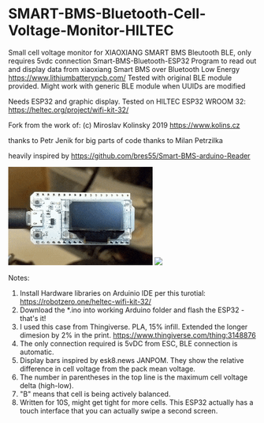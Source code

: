 # SMART-BMS-Bluetooth-Cell-Voltage-Monitor-HILTEC
Small cell voltage monitor for XIAOXIANG SMART BMS Bleutooth BLE, only requires 5vdc connection
Smart-BMS-Bluetooth-ESP32
Program to read out and display data from xiaoxiang Smart BMS over Bluetooth Low Energy
https://www.lithiumbatterypcb.com/
Tested with original BLE module provided. Might work with generic BLE module when UUIDs are modified

Needs ESP32 and graphic display.
Tested on HILTEC ESP32 WROOM 32: https://heltec.org/project/wifi-kit-32/

Fork from the work of: (c) Miroslav Kolinsky 2019 https://www.kolins.cz

thanks to Petr Jenik for big parts of code
thanks to Milan Petrzilka

heavily inspired by https://github.com/bres55/Smart-BMS-arduino-Reader

![](esp32.gif) 
![](esp32.jpg)

Notes:

1. Install Hardware libraries on Arduinio IDE per this turotial: https://robotzero.one/heltec-wifi-kit-32/
2. Download the *.ino into working Arduino folder and flash the ESP32 - that's it!
3. I used this case from Thingiverse. PLA, 15% infill. Extended the longer dimesion by 2% in the print. https://www.thingiverse.com/thing:3148876
4. The only connection required is 5vDC from ESC, BLE connection is automatic.
5. Display bars inspired by esk8.news JANPOM.  They show the relative difference in cell voltage from the pack mean voltage.  
6. The number in parentheses in the top line is the maximum cell voltage delta (high-low).
7. "B" means that cell is being actively balanced.
8. Written for 10S, might get tight for more cells.  This ESP32 actually has a touch interface that you can actually swipe a second screen.  

